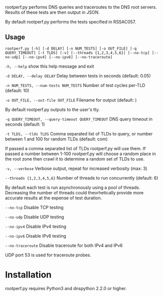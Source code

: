 rootperf.py performs DNS queries and traceroutes to the DNS root servers. Results of these tests are then output in JSON.

By default rootperf.py performs the tests specified in
RSSAC057.

## Usage
``
rootperf.py [-h] [-d DELAY] [-n NUM_TESTS] [-o OUT_FILE]
                    [-q QUERY_TIMEOUT] [-t TLDS] [-v]
                    [--threads {1,2,3,4,5,6}] [--no-tcp] [--no-udp]
                    [--no-ipv4] [--no-ipv6] [--no-traceroute]
``

``-h, --help``
show this help message and exit

``-d DELAY, --delay DELAY``
Delay between tests in seconds (default: 0.05)

``-n NUM_TESTS, --num-tests NUM_TESTS``
Number of test cycles per-TLD (default: 10)

``-o OUT_FILE, --out-file OUT_FILE``
Filename for output (default: )

By default rootperf.py outputs to the user's tty.

``-q QUERY_TIMEOUT, --query-timeout QUERY_TIMEOUT``
DNS query timeout in seconds (default: 1)

`` -t TLDS, --tlds TLDS ``
Comma separated list of TLDs to query, or number between 1 and 100 for
random TLDs (default: com)

If passed a comma separated list of TLDs rootperf.py will use them. If
passed a number between 1-100 rootperf.py will choose a random place
in the root zone then crawl it to determine a random set of TLDs to use.

``-v, --verbose``
Verbose output, repeat for increased verbosity (max: 3)

``--threads {1,2,3,4,5,6}``
Number of threads to run concurrently (default: 6)

By default each test is run asynchronously using a pool of
threads. Decreasing the number of threads could theorhetically provide
more accurate results at the expense of test duration.

``--no-tcp``
Disable TCP testing

``--no-udp``
Disable UDP testing

``--no-ipv4``
Disable IPv4 testing

``--no-ipv6``
Disable IPv6 testing

``--no-traceroute``
Disable traceroute for both IPv4 and IPv6

UDP port 53 is used for traceroute probes.

# Installation
rootperf.py requires Python3 and dnspython 2.2.0 or higher.
